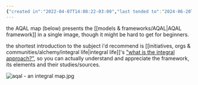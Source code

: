 ```yaml
---
{"created in":"2022-04-07T14:08:22-03:00","last tended to":"2024-06-20T17:06:02-03:00","tags":["framework","map","integraltheory","🌿"],"dg-publish":true,"permalink":"/models-and-frameworks/aqal-map/","dgPassFrontmatter":true,"created":"2022-04-07T14:08:22.352-03:00","updated":"2024-06-20T17:06:10.847-03:00"}
---
```


the AQAL map (below) presents the [[models & frameworks/AQAL\|AQAL framework]] in a single image, though it might be hard to get for beginners.

the shortest introduction to the subject i'd recommend is [[initiatives, orgs & communities/alchemy/integral life\|integral life]]'s ["what is the integral approach?"](https://integrallife.com/what-is-integral-approach/), so you can actually understand and appreciate the framework, its elements and their studies/sources.

![aqal - an integral map.jpg](/img/user/images/maps/aqal%20-%20an%20integral%20map.jpg)